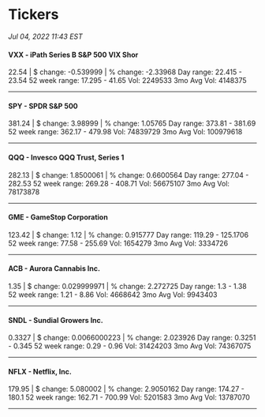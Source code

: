 # Tickers
*Jul 04, 2022 11:43 EST*

#### VXX - iPath Series B S&P 500 VIX Shor
22.54 | $ change: -0.539999 | % change: -2.33968
Day range: 22.415 - 23.54 52 week range: 17.295 - 41.65
Vol: 2249533 3mo Avg Vol: 4148375

---

#### SPY - SPDR S&P 500
381.24 | $ change: 3.98999 | % change: 1.05765
Day range: 373.81 - 381.69 52 week range: 362.17 - 479.98
Vol: 74839729 3mo Avg Vol: 100979618

---

#### QQQ - Invesco QQQ Trust, Series 1
282.13 | $ change: 1.8500061 | % change: 0.6600564
Day range: 277.04 - 282.53 52 week range: 269.28 - 408.71
Vol: 56675107 3mo Avg Vol: 78173878

---

#### GME - GameStop Corporation
123.42 | $ change: 1.12 | % change: 0.915777
Day range: 119.29 - 125.1706 52 week range: 77.58 - 255.69
Vol: 1654279 3mo Avg Vol: 3334726

---

#### ACB - Aurora Cannabis Inc.
1.35 | $ change: 0.029999971 | % change: 2.272725
Day range: 1.3 - 1.38 52 week range: 1.21 - 8.86
Vol: 4668642 3mo Avg Vol: 9943403

---

#### SNDL - Sundial Growers Inc.
0.3327 | $ change: 0.0066000223 | % change: 2.023926
Day range: 0.3251 - 0.345 52 week range: 0.29 - 0.96
Vol: 31424203 3mo Avg Vol: 74367075

---

#### NFLX - Netflix, Inc.
179.95 | $ change: 5.080002 | % change: 2.9050162
Day range: 174.27 - 180.1 52 week range: 162.71 - 700.99
Vol: 5201583 3mo Avg Vol: 13787070

---

